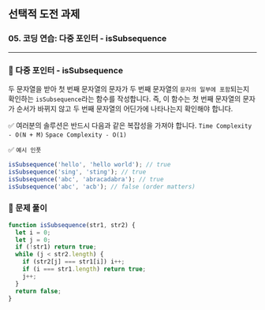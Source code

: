 ## 선택적 도전 과제

### 05. 코딩 연습: 다중 포인터 - isSubsequence
---------------------------------------------

### 📌 다중 포인터 - isSubsequence

두 문자열을 받아 첫 번째 문자열의 문자가 두 번째 문자열의 `문자의 일부에 포함`되는지 확인하는 `isSubsequence`라는 함수를 작성합니다. 즉, 이 함수는 첫 번째 문자열의 문자가 순서가 바뀌지 않고 두 번째 문자열의 어딘가에 나타나는지 확인해야 합니다.

✅ 여러분의 솔루션은 반드시 다음과 같은 복잡성을 가져야 합니다.
`Time Complexity - O(N + M)`
`Space Complexity - O(1)`

✅ `예시 인풋` 
```js
isSubsequence('hello', 'hello world'); // true
isSubsequence('sing', 'sting'); // true
isSubsequence('abc', 'abracadabra'); // true
isSubsequence('abc', 'acb'); // false (order matters)
```

### 📌 문제 풀이

```js
function isSubsequence(str1, str2) {
  let i = 0;
  let j = 0;
  if (!str1) return true;
  while (j < str2.length) {
    if (str2[j] === str1[i]) i++;
    if (i === str1.length) return true;
    j++;
  }
  return false;
}
```